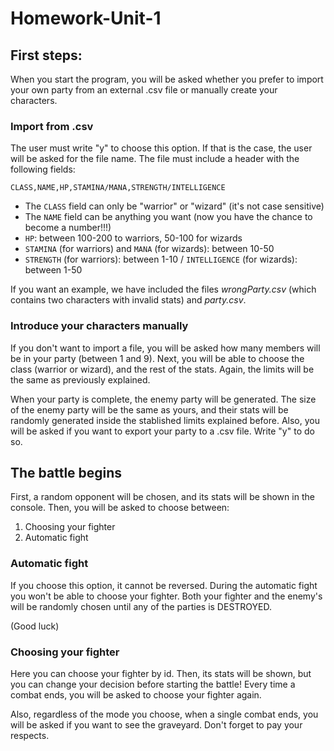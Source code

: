 # Homework-Unit-1

## First steps:

When you start the program, you will be asked whether you prefer to import your own party from an external .csv file or manually create your characters. 

### Import from .csv
The user must write "y" to choose this option. If that is the case, the user will be asked for the file name. The file must include a header with the following fields:

`CLASS,NAME,HP,STAMINA/MANA,STRENGTH/INTELLIGENCE`

- The `CLASS` field can only be "warrior" or "wizard" (it's not case sensitive)
- The `NAME` field can be anything you want (now you have the chance to become a number!!!)
- `HP`: between 100-200 to warriors, 50-100 for wizards
- `STAMINA` (for warriors) and `MANA` (for wizards): between 10-50
- `STRENGTH` (for warriors): between 1-10 / `INTELLIGENCE` (for wizards): between 1-50

If you want an example, we have included the files *wrongParty.csv* (which contains two characters with invalid stats) and *party.csv*.

### Introduce your characters manually
If you don't want to import a file, you will be asked how many members will be in your party (between 1 and 9). Next, you will be able to choose the class (warrior or wizard), and the rest of the stats. Again, the limits will be the same as previously explained.

When your party is complete, the enemy party will be generated. The size of the enemy party will be the same as yours, and their stats will be randomly generated inside the stablished limits explained before. Also, you will be asked if you want to export your party to a .csv file. Write "y" to do so.

## The battle begins
First, a random opponent will be chosen, and its stats will be shown in the console. Then, you will be asked to choose between:

1. Choosing your fighter
2. Automatic fight

### Automatic fight
If you choose this option, it cannot be reversed. During the automatic fight you won't be able to choose your fighter. Both your fighter and the enemy's will be randomly chosen until any of the parties is DESTROYED.

(Good luck)

### Choosing your fighter
Here you can choose your fighter by id. Then, its stats will be shown, but you can change your decision before starting the battle! Every time a combat ends, you will be asked to choose your fighter again.

Also, regardless of the mode you choose, when a single combat ends, you will be asked if you want to see the graveyard. Don't forget to pay your respects.


